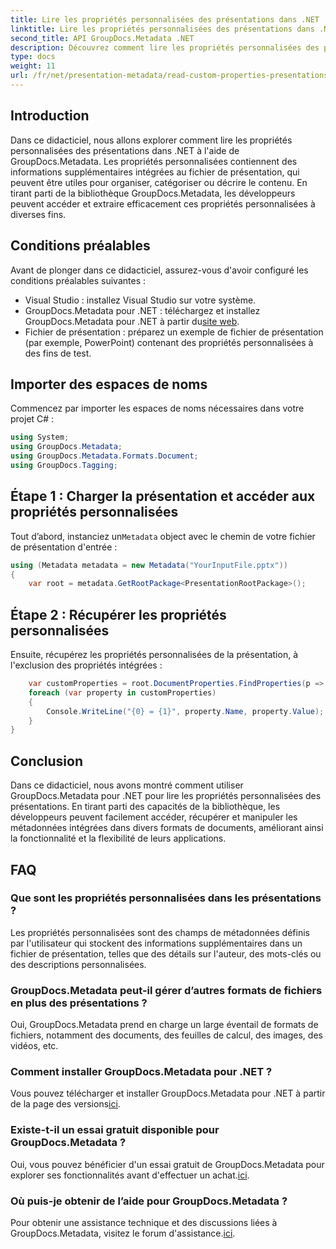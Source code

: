 ```yaml
---
title: Lire les propriétés personnalisées des présentations dans .NET
linktitle: Lire les propriétés personnalisées des présentations dans .NET
second_title: API GroupDocs.Metadata .NET
description: Découvrez comment lire les propriétés personnalisées des présentations dans .NET à l’aide de GroupDocs.Metadata. Accédez et récupérez efficacement les métadonnées.
type: docs
weight: 11
url: /fr/net/presentation-metadata/read-custom-properties-presentations/
---
```

## Introduction
Dans ce didacticiel, nous allons explorer comment lire les propriétés personnalisées des présentations dans .NET à l'aide de GroupDocs.Metadata. Les propriétés personnalisées contiennent des informations supplémentaires intégrées au fichier de présentation, qui peuvent être utiles pour organiser, catégoriser ou décrire le contenu. En tirant parti de la bibliothèque GroupDocs.Metadata, les développeurs peuvent accéder et extraire efficacement ces propriétés personnalisées à diverses fins.
## Conditions préalables
Avant de plonger dans ce didacticiel, assurez-vous d'avoir configuré les conditions préalables suivantes :
- Visual Studio : installez Visual Studio sur votre système.
-  GroupDocs.Metadata pour .NET : téléchargez et installez GroupDocs.Metadata pour .NET à partir du[site web](https://releases.groupdocs.com/metadata/net/).
- Fichier de présentation : préparez un exemple de fichier de présentation (par exemple, PowerPoint) contenant des propriétés personnalisées à des fins de test.

## Importer des espaces de noms
Commencez par importer les espaces de noms nécessaires dans votre projet C# :
```csharp
using System;
using GroupDocs.Metadata;
using GroupDocs.Metadata.Formats.Document;
using GroupDocs.Tagging;
```
## Étape 1 : Charger la présentation et accéder aux propriétés personnalisées
 Tout d’abord, instanciez un`Metadata` object avec le chemin de votre fichier de présentation d'entrée :
```csharp
using (Metadata metadata = new Metadata("YourInputFile.pptx"))
{
    var root = metadata.GetRootPackage<PresentationRootPackage>();
```
## Étape 2 : Récupérer les propriétés personnalisées
Ensuite, récupérez les propriétés personnalisées de la présentation, à l'exclusion des propriétés intégrées :
```csharp
    var customProperties = root.DocumentProperties.FindProperties(p => !p.Tags.Contains(Tags.Document.BuiltIn));
    foreach (var property in customProperties)
    {
        Console.WriteLine("{0} = {1}", property.Name, property.Value);
    }
}
```

## Conclusion
Dans ce didacticiel, nous avons montré comment utiliser GroupDocs.Metadata pour .NET pour lire les propriétés personnalisées des présentations. En tirant parti des capacités de la bibliothèque, les développeurs peuvent facilement accéder, récupérer et manipuler les métadonnées intégrées dans divers formats de documents, améliorant ainsi la fonctionnalité et la flexibilité de leurs applications.

## FAQ
### Que sont les propriétés personnalisées dans les présentations ?
Les propriétés personnalisées sont des champs de métadonnées définis par l'utilisateur qui stockent des informations supplémentaires dans un fichier de présentation, telles que des détails sur l'auteur, des mots-clés ou des descriptions personnalisées.
### GroupDocs.Metadata peut-il gérer d’autres formats de fichiers en plus des présentations ?
Oui, GroupDocs.Metadata prend en charge un large éventail de formats de fichiers, notamment des documents, des feuilles de calcul, des images, des vidéos, etc.
### Comment installer GroupDocs.Metadata pour .NET ?
 Vous pouvez télécharger et installer GroupDocs.Metadata pour .NET à partir de la page des versions[ici](https://releases.groupdocs.com/metadata/net/).
### Existe-t-il un essai gratuit disponible pour GroupDocs.Metadata ?
 Oui, vous pouvez bénéficier d'un essai gratuit de GroupDocs.Metadata pour explorer ses fonctionnalités avant d'effectuer un achat.[ici](https://releases.groupdocs.com/).
### Où puis-je obtenir de l’aide pour GroupDocs.Metadata ?
 Pour obtenir une assistance technique et des discussions liées à GroupDocs.Metadata, visitez le forum d'assistance.[ici](https://forum.groupdocs.com/c/metadata/14).